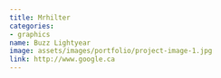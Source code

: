 ```yaml
---
title: Mrhilter
categories:
- graphics
name: Buzz Lightyear
image: assets/images/portfolio/project-image-1.jpg
link: http://www.google.ca
---
```


